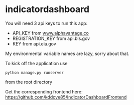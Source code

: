 # indicatordashboard

You will need 3 api keys to run this app:

- API_KEY from www.alphavantage.co
- REGISTRATION_KEY from api.bls.gov
- KEY from api.eia.gov

My environmental variable names are lazy, sorry about that.

To kick off the application use
```
python manage.py runserver
```
from the root directory

Get the corresponding frontend here: https://github.com/kddove85/IndicatorDashboardFrontend
